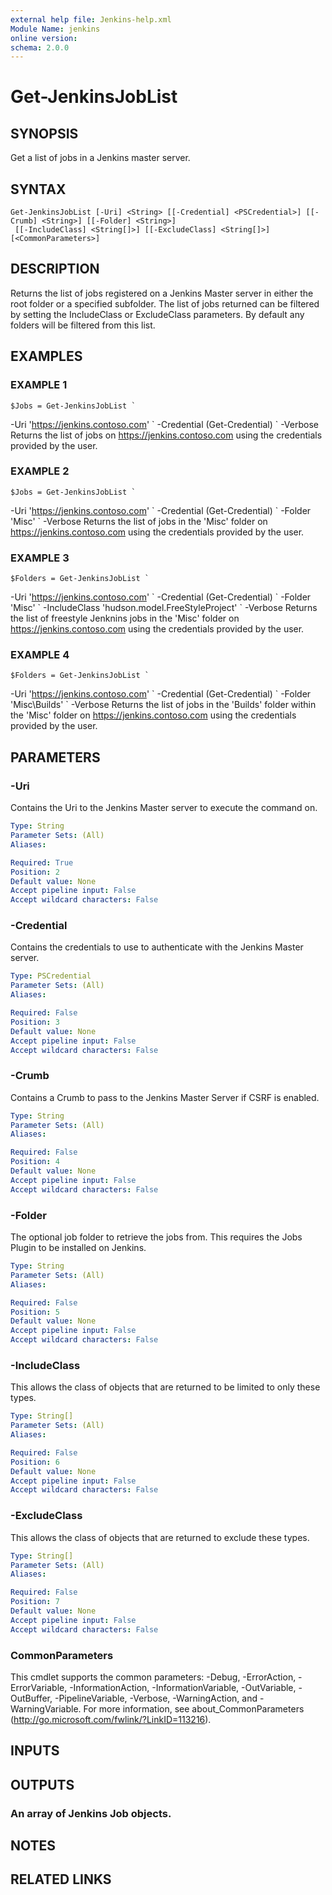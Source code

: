```yaml
---
external help file: Jenkins-help.xml
Module Name: jenkins
online version:
schema: 2.0.0
---
```


# Get-JenkinsJobList

## SYNOPSIS
Get a list of jobs in a Jenkins master server.

## SYNTAX

```
Get-JenkinsJobList [-Uri] <String> [[-Credential] <PSCredential>] [[-Crumb] <String>] [[-Folder] <String>]
 [[-IncludeClass] <String[]>] [[-ExcludeClass] <String[]>] [<CommonParameters>]
```

## DESCRIPTION
Returns the list of jobs registered on a Jenkins Master server in either the root folder or a specified
subfolder.
The list of jobs returned can be filtered by setting the IncludeClass or ExcludeClass parameters.
By default any folders will be filtered from this list.

## EXAMPLES

### EXAMPLE 1
```
$Jobs = Get-JenkinsJobList `
```

-Uri 'https://jenkins.contoso.com' \`
    -Credential (Get-Credential) \`
    -Verbose
Returns the list of jobs on https://jenkins.contoso.com using the credentials provided by the user.

### EXAMPLE 2
```
$Jobs = Get-JenkinsJobList `
```

-Uri 'https://jenkins.contoso.com' \`
    -Credential (Get-Credential) \`
    -Folder 'Misc' \`
    -Verbose
Returns the list of jobs in the 'Misc' folder on https://jenkins.contoso.com using the credentials provided
by the user.

### EXAMPLE 3
```
$Folders = Get-JenkinsJobList `
```

-Uri 'https://jenkins.contoso.com' \`
    -Credential (Get-Credential) \`
    -Folder 'Misc' \`
    -IncludeClass 'hudson.model.FreeStyleProject' \`
    -Verbose
Returns the list of freestyle Jenknins jobs in the 'Misc' folder on https://jenkins.contoso.com using the
credentials provided by the user.

### EXAMPLE 4
```
$Folders = Get-JenkinsJobList `
```

-Uri 'https://jenkins.contoso.com' \`
    -Credential (Get-Credential) \`
    -Folder 'Misc\Builds' \`
    -Verbose
Returns the list of jobs in the 'Builds' folder within the 'Misc' folder on https://jenkins.contoso.com using the
credentials provided by the user.

## PARAMETERS

### -Uri
Contains the Uri to the Jenkins Master server to execute the command on.

```yaml
Type: String
Parameter Sets: (All)
Aliases:

Required: True
Position: 2
Default value: None
Accept pipeline input: False
Accept wildcard characters: False
```

### -Credential
Contains the credentials to use to authenticate with the Jenkins Master server.

```yaml
Type: PSCredential
Parameter Sets: (All)
Aliases:

Required: False
Position: 3
Default value: None
Accept pipeline input: False
Accept wildcard characters: False
```

### -Crumb
Contains a Crumb to pass to the Jenkins Master Server if CSRF is enabled.

```yaml
Type: String
Parameter Sets: (All)
Aliases:

Required: False
Position: 4
Default value: None
Accept pipeline input: False
Accept wildcard characters: False
```

### -Folder
The optional job folder to retrieve the jobs from.
This requires the Jobs Plugin to be installed on Jenkins.

```yaml
Type: String
Parameter Sets: (All)
Aliases:

Required: False
Position: 5
Default value: None
Accept pipeline input: False
Accept wildcard characters: False
```

### -IncludeClass
This allows the class of objects that are returned to be limited to only these types.

```yaml
Type: String[]
Parameter Sets: (All)
Aliases:

Required: False
Position: 6
Default value: None
Accept pipeline input: False
Accept wildcard characters: False
```

### -ExcludeClass
This allows the class of objects that are returned to exclude these types.

```yaml
Type: String[]
Parameter Sets: (All)
Aliases:

Required: False
Position: 7
Default value: None
Accept pipeline input: False
Accept wildcard characters: False
```

### CommonParameters
This cmdlet supports the common parameters: -Debug, -ErrorAction, -ErrorVariable, -InformationAction, -InformationVariable, -OutVariable, -OutBuffer, -PipelineVariable, -Verbose, -WarningAction, and -WarningVariable.
For more information, see about_CommonParameters (http://go.microsoft.com/fwlink/?LinkID=113216).

## INPUTS

## OUTPUTS

### An array of Jenkins Job objects.

## NOTES

## RELATED LINKS
